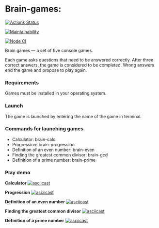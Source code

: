 # Brain-games:
[![Actions Status](https://github.com/igornazim/frontend-project-lvl1/workflows/hexlet-check/badge.svg)](https://github.com/igornazim/frontend-project-lvl1/actions)

[![Maintainability](https://api.codeclimate.com/v1/badges/c157be82097a2b3caa2d/maintainability)](https://codeclimate.com/github/igornazim/frontend-project-lvl1/maintainability)

[![Node CI](https://github.com/igornazim/frontend-project-lvl1/actions/workflows/nodejs.yml/badge.svg)](https://github.com/igornazim/frontend-project-lvl1/actions/workflows/nodejs.yml)

Brain games — a set of five console games.

Each game asks questions that need to be answered correctly. After three correct answers, the game is considered to be completed. Wrong answers end the game and propose to play again.

### Requirements
Games must be installed in your operating system.

### Launch
The game is launched by entering the name of the game in terminal.

### Commands for launching games
- Calculator: brain-calc
- Progression: brain-progression
- Definition of an even number: brain-even
- Finding the greatest common divisor: brain-gcd
- Definition of a prime number: brain-prime

### Play demo
**Calculator**
[![asciicast](https://asciinema.org/a/wCAzG7Ntgh8KfKJUCQjlos2R2.png)](https://asciinema.org/a/wCAzG7Ntgh8KfKJUCQjlos2R2)

**Progression**
[![asciicast](https://asciinema.org/a/jWeBBqkdwvb1oODxh1ejV5v6J.png)](https://asciinema.org/a/jWeBBqkdwvb1oODxh1ejV5v6J)

**Definition of an even number**
[![asciicast](https://asciinema.org/a/wb5xaUjboNDfkU1c6BiOZLA7G.png)](https://asciinema.org/a/wb5xaUjboNDfkU1c6BiOZLA7G)

**Finding the greatest common divisor**
[![asciicast](https://asciinema.org/a/S2nrYR4XuDPxllapfz9T1DhLK.png)](https://asciinema.org/a/S2nrYR4XuDPxllapfz9T1DhLK)

**Definition of a prime number**
[![asciicast](https://asciinema.org/a/Pg5b9XaRZYMzTTNnDHluTlKTu.png)](https://asciinema.org/a/Pg5b9XaRZYMzTTNnDHluTlKTu)





